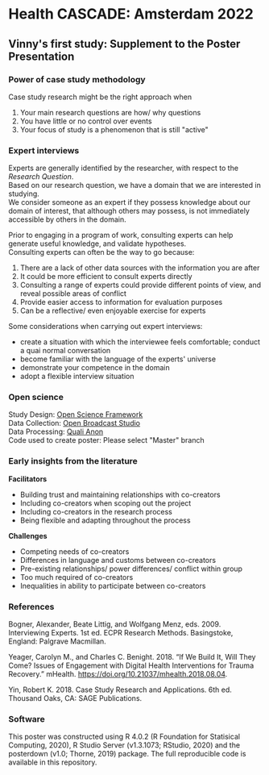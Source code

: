 # Health CASCADE: Amsterdam 2022
## Vinny's first study: Supplement to the Poster Presentation

### Power of case study methodology  
Case study research might be the right approach when  
  
  1) Your main research questions are how/ why questions  
  2) You have little or no control over events  
  3) Your focus of study is a phenomenon that is still "active"


### Expert interviews  
Experts are generally identified by the researcher, with respect to the *Research Question*.  
Based on our research question, we have a domain that we are interested in studying.  
We consider someone as an expert if they possess knowledge about our domain of interest, that although others may possess, is not immediately accessible by others in the domain.  

Prior to engaging in a program of work, consulting experts can help generate useful knowledge, and validate hypotheses.  
Consulting experts can often be the way to go because:  
  
  1) There are a lack of other data sources with the information you are after  
  2) It could be more efficient to consult experts directly  
  3) Consulting a range of experts could provide different points of view, and reveal possible areas of conflict  
  4) Provide easier access to information for evaluation purposes  
  5) Can be a reflective/ even enjoyable exercise for experts  

Some considerations when carrying out expert interviews:  
  
  - create a situation with which the interviewee feels comfortable; conduct a quai normal conversation    
  - become familiar with the language of the experts' universe  
  - demonstrate your competence in the domain  
  - adopt a flexible interview situation  

### Open science  
Study Design: [Open Science Framework](https://osf.io)  
Data Collection: [Open Broadcast Studio](https://obsproject.com)  
Data Processing: [Quali Anon](https://www.qualiservice.org/en/the-helpdesk/tools.html)  
Code used to create poster: Please select "Master" branch

### Early insights from the literature
**Facilitators**  

  - Building trust and maintaining relationships with co-creators  
  - Including co-creators when scoping out the project  
  - Including co-creators in the research process  
  - Being flexible and adapting throughout the process  

**Challenges**  
  
  - Competing needs of co-creators  
  - Differences in language and customs between co-creators  
  - Pre-existing relationships/ power differences/ conflict within group  
  - Too much required of co-creators  
  - Inequalities in ability to participate between co-creators  

### References
Bogner, Alexander, Beate Littig, and Wolfgang Menz, eds. 2009. Interviewing Experts. 1st ed. ECPR Research Methods. Basingstoke, England: Palgrave Macmillan.  

Yeager, Carolyn M., and Charles C. Benight. 2018. “If We Build It, Will They Come? Issues of Engagement with Digital Health Interventions for Trauma Recovery.” mHealth. https://doi.org/10.21037/mhealth.2018.08.04.  

Yin, Robert K. 2018. Case Study Research and Applications. 6th ed. Thousand Oaks, CA: SAGE Publications. 

### Software  
This poster was constructed using R 4.0.2 (R Foundation for Statisical Computing, 2020), R Studio Server (v1.3.1073; RStudio, 2020) and the posterdown (v1.0; Thorne, 2019) package. The full reproducible code is available in this repository.
